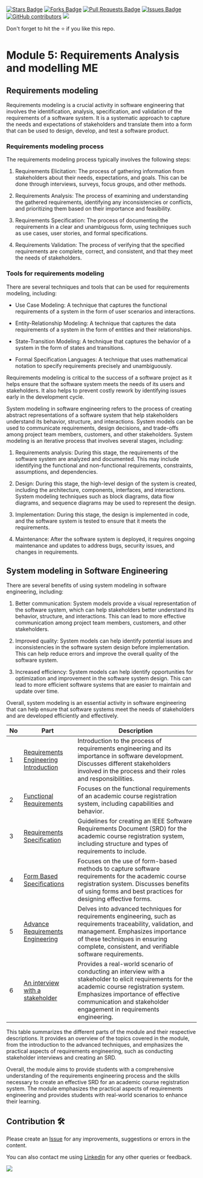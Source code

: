 <a href="https://github.com/drshahizan/software-engineering/stargazers"><img src="https://img.shields.io/github/stars/drshahizan/software-engineering" alt="Stars Badge"/></a>
<a href="https://github.com/drshahizan/software-engineering/network/members"><img src="https://img.shields.io/github/forks/drshahizan/software-engineering" alt="Forks Badge"/></a>
<a href="https://github.com/drshahizan/software-engineering/pulls"><img src="https://img.shields.io/github/issues-pr/drshahizan/software-engineering" alt="Pull Requests Badge"/></a>
<a href="https://github.com/drshahizan/software-engineering"><img src="https://img.shields.io/github/issues/drshahizan/software-engineering" alt="Issues Badge"/></a>
<a href="https://github.com/drshahizan/software-engineering/graphs/contributors"><img alt="GitHub contributors" src="https://img.shields.io/github/contributors/drshahizan/software-engineering?color=2b9348"></a>
![](https://visitor-badge.glitch.me/badge?page_id=drshahizan/software-engineering)

Don't forget to hit the :star: if you like this repo.

# Module 5: Requirements Analysis and modelling ME

## Requirements modeling
Requirements modeling is a crucial activity in software engineering that involves the identification, analysis, specification, and validation of the requirements of a software system. It is a systematic approach to capture the needs and expectations of stakeholders and translate them into a form that can be used to design, develop, and test a software product.

### Requirements modeling process
The requirements modeling process typically involves the following steps:

1. Requirements Elicitation: The process of gathering information from stakeholders about their needs, expectations, and goals. This can be done through interviews, surveys, focus groups, and other methods.

2. Requirements Analysis: The process of examining and understanding the gathered requirements, identifying any inconsistencies or conflicts, and prioritizing them based on their importance and feasibility.

3. Requirements Specification: The process of documenting the requirements in a clear and unambiguous form, using techniques such as use cases, user stories, and formal specifications.

4. Requirements Validation: The process of verifying that the specified requirements are complete, correct, and consistent, and that they meet the needs of stakeholders.

### Tools for requirements modeling

There are several techniques and tools that can be used for requirements modeling, including:

- Use Case Modeling: A technique that captures the functional requirements of a system in the form of user scenarios and interactions.

- Entity-Relationship Modeling: A technique that captures the data requirements of a system in the form of entities and their relationships.

- State-Transition Modeling: A technique that captures the behavior of a system in the form of states and transitions.

- Formal Specification Languages: A technique that uses mathematical notation to specify requirements precisely and unambiguously.

Requirements modeling is critical to the success of a software project as it helps ensure that the software system meets the needs of its users and stakeholders. It also helps to prevent costly rework by identifying issues early in the development cycle.

System modeling in software engineering refers to the process of creating abstract representations of a software system that help stakeholders understand its behavior, structure, and interactions. System models can be used to communicate requirements, design decisions, and trade-offs among project team members, customers, and other stakeholders. System modeling is an iterative process that involves several stages, including:

1. Requirements analysis: During this stage, the requirements of the software system are analyzed and documented. This may include identifying the functional and non-functional requirements, constraints, assumptions, and dependencies.

2. Design: During this stage, the high-level design of the system is created, including the architecture, components, interfaces, and interactions. System modeling techniques such as block diagrams, data flow diagrams, and sequence diagrams may be used to represent the design.

3. Implementation: During this stage, the design is implemented in code, and the software system is tested to ensure that it meets the requirements.

4. Maintenance: After the software system is deployed, it requires ongoing maintenance and updates to address bugs, security issues, and changes in requirements.

## System modeling in Software Engineering
There are several benefits of using system modeling in software engineering, including:

1. Better communication: System models provide a visual representation of the software system, which can help stakeholders better understand its behavior, structure, and interactions. This can lead to more effective communication among project team members, customers, and other stakeholders.

2. Improved quality: System models can help identify potential issues and inconsistencies in the software system design before implementation. This can help reduce errors and improve the overall quality of the software system.

3. Increased efficiency: System models can help identify opportunities for optimization and improvement in the software system design. This can lead to more efficient software systems that are easier to maintain and update over time.

Overall, system modeling is an essential activity in software engineering that can help ensure that software systems meet the needs of stakeholders and are developed efficiently and effectively.

| No | Part | Description |
| --- | --- | --- |
| 1 | [Requirements Engineering Introduction](p1-intro.md) | Introduction to the process of requirements engineering and its importance in software development. Discusses different stakeholders involved in the process and their roles and responsibilities. |
| 2 | [Functional Requirements](p2-functional.md) | Focuses on the functional requirements of an academic course registration system, including capabilities and behavior. |
| 3 | [Requirements Specification](p3-soft-requirement.md) | Guidelines for creating an IEEE Software Requirements Document (SRD) for the academic course registration system, including structure and types of requirements to include. |
| 4 | [Form Based Specifications](p4-form.md) | Focuses on the use of form-based methods to capture software requirements for the academic course registration system. Discusses benefits of using forms and best practices for designing effective forms. |
| 5 | [Advance Requirements Engineering](p5-req-eng.md) | Delves into advanced techniques for requirements engineering, such as requirements traceability, validation, and management. Emphasizes importance of these techniques in ensuring complete, consistent, and verifiable software requirements. |
| 6 | [An interview with a stakeholder](p6-interview.md)  | Provides a real-world scenario of conducting an interview with a stakeholder to elicit requirements for the academic course registration system. Emphasizes importance of effective communication and stakeholder engagement in requirements engineering. | 

This table summarizes the different parts of the module and their respective descriptions. It provides an overview of the topics covered in the module, from the introduction to the advanced techniques, and emphasizes the practical aspects of requirements engineering, such as conducting stakeholder interviews and creating an SRD.

Overall, the module aims to provide students with a comprehensive understanding of the requirements engineering process and the skills necessary to create an effective SRD for an academic course registration system. The module emphasizes the practical aspects of requirements engineering and provides students with real-world scenarios to enhance their learning.

## Contribution 🛠️
Please create an [Issue](https://github.com/drshahizan/software-engineering/issues) for any improvements, suggestions or errors in the content.

You can also contact me using [Linkedin](https://www.linkedin.com/in/drshahizan/) for any other queries or feedback.

![](https://visitor-badge.glitch.me/badge?page_id=drshahizan)



